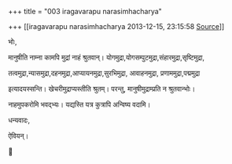 +++
title = "003 iragavarapu narasimhacharya"

+++
[[iragavarapu narasimhacharya	2013-12-15, 23:15:58 [Source](https://groups.google.com/g/samskrita/c/PyxVtO96qX8)]]



भोः,

मानुषीति नाम्ना कामपि मुद्रां नाहं श्रुतवान्। योगमुद्रा,योगसम्पुटमुद्रा,संहारमुद्रा,सृष्टिमुद्रा,

तत्वमुद्रा,न्यासमुद्रा,दहनमुद्रा,आप्यायनमुद्रा,सुरभिमुद्रा, आवाहनमुद्रा, प्रणाममुद्रा,पद्ममुद्रा

इत्यादयस्सन्ति। खेचरीमुद्राप्यस्तीति श्रुतम्। परन्तु, मानुषीमुद्राम्प्रति न श्रुतवान्भोः।

नाहमुपकरोमि भवद्भ्यः। यद्यस्ति यत्र कुत्रापि अन्विष्य वदामि।

धन्यवादः,

ऐवियन्।



